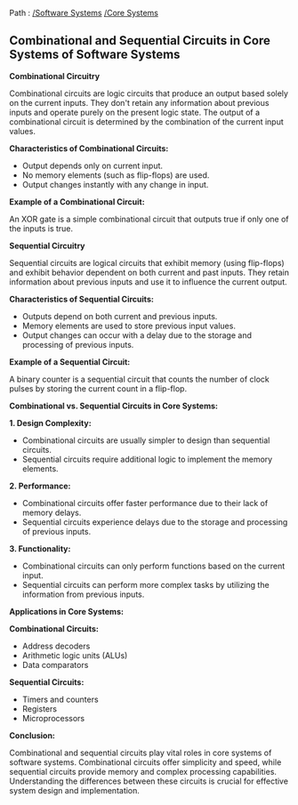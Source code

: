 Path : [/Software Systems](<..\..\index.md>) [/Core Systems](<..\index.md>)
## Combinational and Sequential Circuits in Core Systems of Software Systems

**Combinational Circuitry**

Combinational circuits are logic circuits that produce an output based solely on the current inputs. They don't retain any information about previous inputs and operate purely on the present logic state. The output of a combinational circuit is determined by the combination of the current input values.


**Characteristics of Combinational Circuits:**

- Output depends only on current input.
- No memory elements (such as flip-flops) are used.
- Output changes instantly with any change in input.


**Example of a Combinational Circuit:**

An XOR gate is a simple combinational circuit that outputs true if only one of the inputs is true.


**Sequential Circuitry**

Sequential circuits are logical circuits that exhibit memory (using flip-flops) and exhibit behavior dependent on both current and past inputs. They retain information about previous inputs and use it to influence the current output.


**Characteristics of Sequential Circuits:**

- Outputs depend on both current and previous inputs.
- Memory elements are used to store previous input values.
- Output changes can occur with a delay due to the storage and processing of previous inputs.


**Example of a Sequential Circuit:**

A binary counter is a sequential circuit that counts the number of clock pulses by storing the current count in a flip-flop.


**Combinational vs. Sequential Circuits in Core Systems:**

**1. Design Complexity:**
- Combinational circuits are usually simpler to design than sequential circuits.
- Sequential circuits require additional logic to implement the memory elements.


**2. Performance:**
- Combinational circuits offer faster performance due to their lack of memory delays.
- Sequential circuits experience delays due to the storage and processing of previous inputs.


**3. Functionality:**
- Combinational circuits can only perform functions based on the current input.
- Sequential circuits can perform more complex tasks by utilizing the information from previous inputs.


**Applications in Core Systems:**

**Combinational Circuits:**
- Address decoders
- Arithmetic logic units (ALUs)
- Data comparators


**Sequential Circuits:**
- Timers and counters
- Registers
- Microprocessors


**Conclusion:**

Combinational and sequential circuits play vital roles in core systems of software systems. Combinational circuits offer simplicity and speed, while sequential circuits provide memory and complex processing capabilities. Understanding the differences between these circuits is crucial for effective system design and implementation.
